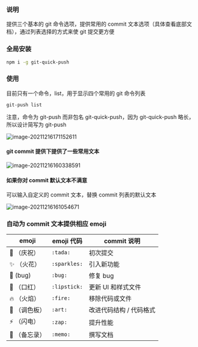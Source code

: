 ### 说明

提供三个基本的 git 命令选项，提供常用的 commit 文本选项（具体查看底部文档），通过列表选择的方式来使 git 提交更方便

### 全局安装

```bash
npm i -g git-quick-push
```

### 使用

目前只有一个命令，list，用于显示四个常用的 git 命令列表

```
git-push list
```

注意，命令为 git-push 而非包名 git-quick-push，因为 git-quick-push 略长，所以设计简写为 git-push

![image-20211216171152611](https://gitee.com/zqylzcwcxy/drawing-bed/raw/master/img/image-20211216171152611.png)

#### git commit 提供下提供了一些常用文本

![image-20211216160338591](https://gitee.com/zqylzcwcxy/drawing-bed/raw/master/img/image-20211216160338591.png)

#### 如果你对 commit 默认文本不满意

可以输入自定义的 commit 文本，替换 commit 列表的默认文本

![image-20211216161054671](https://gitee.com/zqylzcwcxy/drawing-bed/raw/master/img/image-20211216161054671.png)

### 自动为 commit 文本提供相应 emoji

| emoji      | emoji 代码    | commit 说明           |
| ---------- | ------------ | --------------------- |
| 🎉 （庆祝）   | `:tada:`     | 初次提交              |
| ✨ （火花）   | `:sparkles:` | 引入新功能            |
| 🐛 (bug)    | `:bug:`      | 修复 bug              |
| 💄 （口红）   | `:lipstick:` | 更新 UI 和样式文件    |
| 🔥 （火焰）   | `:fire:`     | 移除代码或文件        |
| 🎨 （调色板） | `:art:`      | 改进代码结构 / 代码格式 |
| ⚡ （闪电）   | `:zap:`      | 提升性能              |
| 📝 （备忘录） | `:memo:`     | 撰写文档              |
